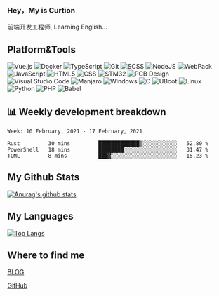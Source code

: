### Hey，My is Curtion
前端开发工程师, Learning English...
## Platform&Tools

![Vue.js](https://img.shields.io/badge/-Vue.js-4FC08D?style=flat-square&logo=Vue.js&logoColor=white)
![Docker](https://img.shields.io/badge/-Docker-46a2f1?style=flat-square&logo=docker&logoColor=white)
![TypeScript](https://img.shields.io/badge/-TypeScript-007ACC?style=flat-square&logo=typescript&logoColor=white)
![Git](https://img.shields.io/badge/-Git-F05032?style=flat-square&logo=git&logoColor=white)
![SCSS](https://img.shields.io/badge/-Scss-CC6699?style=flat-square&logo=sass&logoColor=white)
![NodeJS](https://img.shields.io/badge/-Nodejs-43853d?style=flat-square&logo=Node.js&logoColor=white)
![WebPack](https://img.shields.io/badge/-Webpack-8DD6F9?style=flat-square&logo=webpack&logoColor=white)
![JavaScript](https://img.shields.io/badge/-JavaScript-F7DF1E?style=flat-square&logo=javascript&logoColor=black)
![HTML5](https://img.shields.io/badge/-HTML5-E34F26?style=flat-square&logo=html5&logoColor=white)
![CSS](https://img.shields.io/badge/-CSS3-1572B6?style=flat-square&logo=CSS3&logoColor=white)
![STM32](https://img.shields.io/badge/-STM32-0C6EFC?style=flat-square)
![PCB Design](https://img.shields.io/badge/-PCB_Design-005386?style=flat-square)
![Visual Studio Code](https://img.shields.io/badge/-VSCode-007ACC?style=flat-square&logo=Visual-Studio-Code&logoColor=white)
![Manjaro](https://img.shields.io/badge/-Manjaro-35BF5C?style=flat-square&logo=Manjaro&logoColor=white)
![Windows](https://img.shields.io/badge/-Windows-0078D6?style=flat-square&logo=Windows&logoColor=white)
![C](https://img.shields.io/badge/-ARMC-A8B9CC?style=flat-square&logo=C&logoColor=black)
![UBoot](https://img.shields.io/badge/-U--Boot-6E6E6E?style=flat-square)
![Linux](https://img.shields.io/badge/-Linux-FCC624?style=flat-square&logo=Linux&logoColor=black)
![Python](https://img.shields.io/badge/-Little_Python-3776AB?style=flat-square&logo=Python&logoColor=white)
![PHP](https://img.shields.io/badge/-Little_PHP-777BB4?style=flat-square&logo=PHP&logoColor=white)
![Babel](https://img.shields.io/badge/-Babel-F9DC3E?style=flat-square&logo=Babel&logoColor=black)

## 📊 Weekly development breakdown

<!--START_SECTION:waka-->
```text
Week: 10 February, 2021 - 17 February, 2021

Rust         30 mins         █████████████▒░░░░░░░░░░░   52.80 % 
PowerShell   18 mins         ████████░░░░░░░░░░░░░░░░░   31.47 % 
TOML         8 mins          ███▓░░░░░░░░░░░░░░░░░░░░░   15.23 % 
```
<!--END_SECTION:waka-->

## My Github Stats

[![Anurag's github stats](https://github-readme-stats.vercel.app/api?username=curtion&count_private=true&show_icons=true&theme=onedark)](https://github.com/anuraghazra/github-readme-stats)

## My Languages

[![Top Langs](https://github-readme-stats.vercel.app/api/top-langs/?username=curtion&layout=compact)](https://github.com/anuraghazra/github-readme-stats)

## Where to find me

[BLOG](https://blog.3gxk.net)

[GitHub](https://github.com/Curtion)
